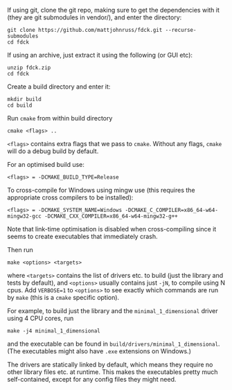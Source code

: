 If using git, clone the git repo, making sure to get the dependencies with it
(they are git submodules in vendor/), and enter the directory:
```
git clone https://github.com/mattjohnruss/fdck.git --recurse-submodules
cd fdck
```

If using an archive, just extract it using the following (or GUI etc):
```
unzip fdck.zip
cd fdck
```

Create a build directory and enter it:
```
mkdir build
cd build
```

Run `cmake` from within build directory
```
cmake <flags> ..
```

`<flags>` contains extra flags that we pass to `cmake`. Without any flags, `cmake` will do a debug build by default.

For an optimised build use:
```
<flags> = -DCMAKE_BUILD_TYPE=Release
```

To cross-compile for Windows using mingw use (this requires the appropriate cross compilers to be installed):
```
<flags> = -DCMAKE_SYSTEM_NAME=Windows -DCMAKE_C_COMPILER=x86_64-w64-mingw32-gcc -DCMAKE_CXX_COMPILER=x86_64-w64-mingw32-g++
```

Note that link-time optimisation is disabled when cross-compiling since it seems to create executables that immediately crash.

Then run
```
make <options> <targets>
```

where `<targets>` contains the list of drivers etc. to build (just the library
and tests by default), and `<options>` usually contains just `-jN`, to compile
using N cpus. Add `VERBOSE=1` to `<options>` to see exactly which commands are
run by `make` (this is a `cmake` specific option).

For example, to build just the library and the `minimal_1_dimensional` driver
using 4 CPU cores, run
```
make -j4 minimal_1_dimensional
```
and the executable can be found in `build/drivers/minimal_1_dimensional`. (The
executables might also have `.exe` extensions on Windows.)

The drivers are statically linked by default, which means they require no other
library files etc. at runtime. This makes the executables pretty much
self-contained, except for any config files they might need.
